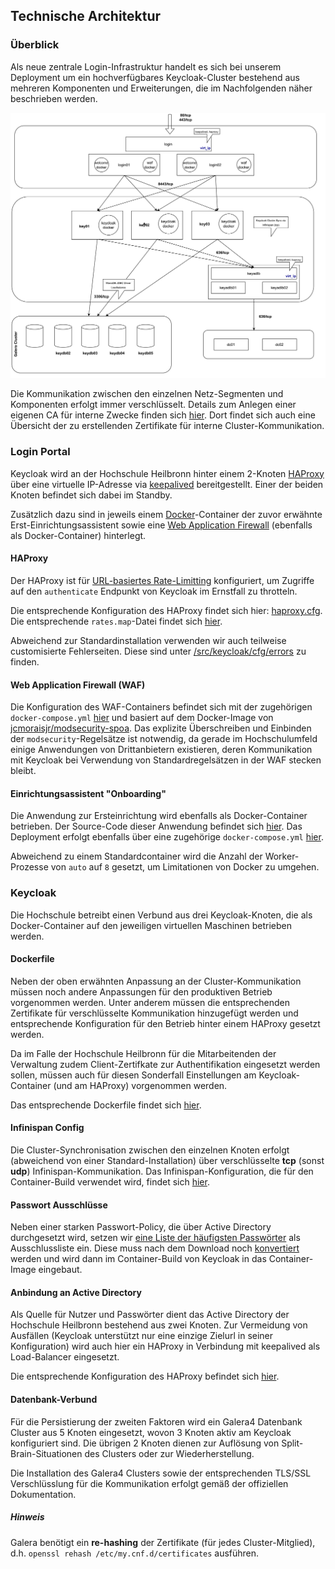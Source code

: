 ## Technische Architektur

### Überblick

Als neue zentrale Login-Infrastruktur handelt es sich bei unserem Deployment um ein
hochverfügbares Keycloak-Cluster bestehend aus mehreren Komponenten und Erweiterungen,
die im Nachfolgenden näher beschrieben werden.

![](src/keycloak/architecture-keycloak.jpg)

Die Kommunikation zwischen den einzelnen Netz-Segmenten und Komponenten erfolgt immer verschlüsselt. 
Details zum Anlegen einer eigenen CA für interne Zwecke finden sich [hier](CA.md). Dort findet sich auch eine Übersicht der zu erstellenden Zertifikate für interne Cluster-Kommunikation.

### Login Portal

Keycloak wird an der Hochschule Heilbronn hinter einem 2-Knoten [HAProxy](https://www.haproxy.org/) über eine virtuelle IP-Adresse via [keepalived](https://www.keepalived.org/) bereitgestellt.
Einer der beiden Knoten befindet sich dabei im Standby.

Zusätzlich dazu sind in jeweils einem [Docker](https://www.docker.com/)-Container der zuvor erwähnte Erst-Einrichtungsassistent
sowie eine [Web Application Firewall](https://github.com/jcmoraisjr/modsecurity-spoa) (ebenfalls als Docker-Container) hinterlegt.

#### HAProxy
Der HAProxy ist für [URL-basiertes Rate-Limitting](https://www.haproxy.com/blog/four-examples-of-haproxy-rate-limiting) konfiguriert,
um Zugriffe auf den `authenticate` Endpunkt von Keycloak im Ernstfall zu throtteln.

Die entsprechende Konfiguration des HAProxy findet sich hier: [haproxy.cfg](src/keycloak/cfg/haproxy.cfg). Die entsprechende `rates.map`-Datei findet sich [hier](src/keycloak/cfg/rates.map).

Abweichend zur Standardinstallation verwenden wir auch teilweise customisierte Fehlerseiten. Diese sind unter [/src/keycloak/cfg/errors](/src/keycloak/cfg/errors) zu finden.

#### Web Application Firewall (WAF)

Die Konfiguration des WAF-Containers befindet sich mit der zugehörigen `docker-compose.yml` [hier](src/keycloak/docker-waf) und basiert auf dem Docker-Image von [jcmoraisjr/modsecurity-spoa](https://github.com/jcmoraisjr/modsecurity-spoa).
Das explizite Überschreiben und Einbinden der `modsecurity`-Regelsätze ist notwendig, da gerade im Hochschulumfeld einige
Anwendungen von Drittanbietern existieren, deren Kommunikation mit Keycloak bei Verwendung von Standardregelsätzen in der WAF stecken bleibt.

#### Einrichtungsassistent "Onboarding"

Die Anwendung zur Ersteinrichtung wird ebenfalls als Docker-Container betrieben. Der Source-Code dieser Anwendung befindet sich [hier](https://github.com/hhn/sso-welcome).
Das Deployment erfolgt ebenfalls über eine zugehörige `docker-compose.yml` [hier](src/keycloak/docker-welcome). 

Abweichend zu einem Standardcontainer wird die Anzahl der Worker-Prozesse von `auto` auf `8` gesetzt, um Limitationen von Docker zu umgehen.

### Keycloak

Die Hochschule betreibt einen Verbund aus drei Keycloak-Knoten, die als Docker-Container auf den jeweiligen virtuellen Maschinen betrieben werden.

#### Dockerfile

Neben der oben erwähnten Anpassung an der Cluster-Kommunikation müssen noch andere Anpassungen für den produktiven Betrieb vorgenommen werden.
Unter anderem müssen die entsprechenden Zertifikate für verschlüsselte Kommunikation hinzugefügt werden und entsprechende Konfiguration für den
Betrieb hinter einem HAProxy gesetzt werden.

Da im Falle der Hochschule Heilbronn für die Mitarbeitenden der Verwaltung zudem Client-Zertifkate zur Authentifikation eingesetzt werden sollen,
müssen auch für diesen Sonderfall Einstellungen am Keycloak-Container (und am HAProxy) vorgenommen werden.

Das entsprechende Dockerfile findet sich [hier](src/keycloak/docker-keycloak/Dockerfile).

#### Infinispan Config

Die Cluster-Synchronisation zwischen den einzelnen Knoten erfolgt (abweichend von einer Standard-Installation) über verschlüsselte **tcp** (sonst **udp**) Infinispan-Kommunikation.
Das Infinispan-Konfiguration, die für den Container-Build verwendet wird, findet sich [hier](src/keycloak/docker-keycloak/hhn-infinispan-config.xml).

#### Passwort Ausschlüsse

Neben einer starken Passwort-Policy, die über Active Directory durchgesetzt wird, setzen wir [eine Liste der häufigsten Passwörter](https://github.com/danielmiessler/SecLists/tree/master/Passwords/Common-Credentials) 
als Ausschlussliste ein. Diese muss nach dem Download noch [konvertiert](src/keycloak/docker-keycloak/convert-pw-list.sh) werden und wird dann im Container-Build von Keycloak in das Container-Image eingebaut.

#### Anbindung an Active Directory

Als Quelle für Nutzer und Passwörter dient das Active Directory der Hochschule Heilbronn bestehend aus zwei Knoten.
Zur Vermeidung von Ausfällen (Keycloak unterstützt nur eine einzige Zielurl in seiner Konfiguration) wird auch hier ein
HAProxy in Verbindung mit keepalived als Load-Balancer eingesetzt.

Die entsprechende Konfiguration des HAProxy befindet sich [hier](src/keycloak/cfg/adlb/haproxy.cfg).

#### Datenbank-Verbund

Für die Persistierung der zweiten Faktoren wird ein Galera4 Datenbank Cluster aus 5 Knoten eingesetzt, wovon 3 Knoten aktiv am Keycloak konfiguriert sind.
Die übrigen 2 Knoten dienen zur Auflösung von Split-Brain-Situationen des Clusters oder zur Wiederherstellung.

Die Installation des Galera4 Clusters sowie der entsprechenden TLS/SSL Verschlüsslung für die Kommunikation erfolgt gemäß der offiziellen Dokumentation.

##### Hinweis

Galera benötigt ein **re-hashing** der Zertifikate (für jedes Cluster-Mitglied), d.h. `openssl rehash /etc/my.cnf.d/certificates` ausführen.